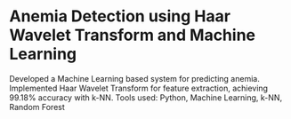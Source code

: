 # Anemia Detection using Haar Wavelet Transform and Machine Learning
Developed a Machine Learning based system for predicting anemia. 
Implemented Haar Wavelet Transform for feature extraction, achieving 99.18% accuracy with k-NN.
Tools used: Python, Machine Learning, k-NN, Random Forest
